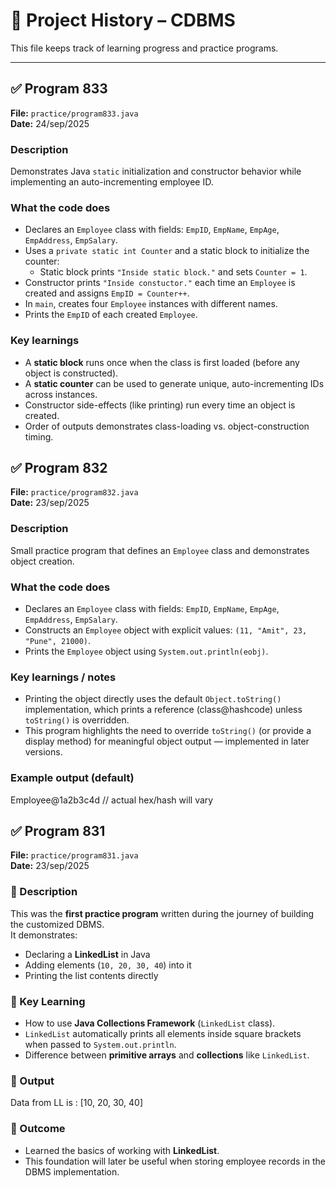 # 📜 Project History – CDBMS

This file keeps track of learning progress and practice programs.

---

## ✅ Program 833

**File:** `practice/program833.java`  
**Date:** 24/sep/2025

### Description
Demonstrates Java `static` initialization and constructor behavior while implementing an auto-incrementing employee ID.

### What the code does
- Declares an `Employee` class with fields: `EmpID`, `EmpName`, `EmpAge`, `EmpAddress`, `EmpSalary`.
- Uses a `private static int Counter` and a static block to initialize the counter:
  - Static block prints `"Inside static block."` and sets `Counter = 1`.
- Constructor prints `"Inside constuctor."` each time an `Employee` is created and assigns `EmpID = Counter++`.
- In `main`, creates four `Employee` instances with different names.
- Prints the `EmpID` of each created `Employee`.

### Key learnings
- A **static block** runs once when the class is first loaded (before any object is constructed).
- A **static counter** can be used to generate unique, auto-incrementing IDs across instances.
- Constructor side-effects (like printing) run every time an object is created.
- Order of outputs demonstrates class-loading vs. object-construction timing.

## ✅ Program 832

**File:** `practice/program832.java`  
**Date:** 23/sep/2025

### Description
Small practice program that defines an `Employee` class and demonstrates object creation.

### What the code does
- Declares an `Employee` class with fields: `EmpID`, `EmpName`, `EmpAge`, `EmpAddress`, `EmpSalary`.
- Constructs an `Employee` object with explicit values: `(11, "Amit", 23, "Pune", 21000)`.
- Prints the `Employee` object using `System.out.println(eobj)`.

### Key learnings / notes
- Printing the object directly uses the default `Object.toString()` implementation, which prints a reference (class@hashcode) unless `toString()` is overridden.
- This program highlights the need to override `toString()` (or provide a display method) for meaningful object output — implemented in later versions.

### Example output (default)
Employee@1a2b3c4d // actual hex/hash will vary


## ✅ Program 831
**File:** `practice/program831.java`  
**Date:** 23/sep/2025

### 🔹 Description
This was the **first practice program** written during the journey of building the customized DBMS.  
It demonstrates:
- Declaring a **LinkedList** in Java
- Adding elements (`10, 20, 30, 40`) into it
- Printing the list contents directly

### 🔹 Key Learning
- How to use **Java Collections Framework** (`LinkedList` class).
- `LinkedList` automatically prints all elements inside square brackets when passed to `System.out.println`.
- Difference between **primitive arrays** and **collections** like `LinkedList`.

### 🔹 Output
Data from LL is : [10, 20, 30, 40]

### 🔹 Outcome
- Learned the basics of working with **LinkedList**.  
- This foundation will later be useful when storing employee records in the DBMS implementation.

